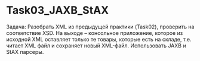 Task03_JAXB_StAX
================

Задача:
Разобрать XML из предыдущей практики (Task02), проверить на соответствие XSD. 
На выходе – консольное приложение, которое из исходной XML оставляет только те товары, которые есть на складе, т.е. читает XML файл и сохраняет новый XML-файл. 
Использовать JAXB и StAX парсеры.
